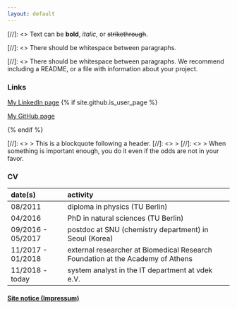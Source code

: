 ```yaml
---
layout: default
---
```


[//]: <> Text can be **bold**, _italic_, or ~~strikethrough~~.



[//]: <> There should be whitespace between paragraphs.

[//]: <> There should be whitespace between paragraphs. We recommend including a README, or a file with information about your project.

### Links

[My LinkedIn page](https://www.linkedin.com/in/thomasheinemann/)
{% if site.github.is_user_page %}
<p class="view"><a href="{{ site.github.owner_url }}">My GitHub page</a></p>
{% endif %}


[//]: <> > This is a blockquote following a header.
[//]: <> >
[//]: <> > When something is important enough, you do it even if the odds are not in your favor.


### CV

| date(s)        | activity          |
|:-------------|:------------------|
| 08/2011           | diploma in physics (TU Berlin) |
| 04/2016 | PhD in natural sciences (TU Berlin)  |
| 09/2016 - 05/2017           | postdoc at SNU (chemistry department) in Seoul (Korea)      |
| 11/2017 - 01/2018           | external researcher at Biomedical Research Foundation at the Academy of Athens  |
| 11/2018 - today           | system analyst in the IT department at vdek e.V. |




#### <a href="impressum.html">Site notice (Impressum)</a>
<!---

### Header 3

```js
// Javascript code with syntax highlighting.
var fun = function lang(l) {
  dateformat.i18n = require('./lang/' + l)
  return true;
}
```

```ruby
# Ruby code with syntax highlighting
GitHubPages::Dependencies.gems.each do |gem, version|
  s.add_dependency(gem, "= #{version}")
end
```

#### Header 4

*   This is an unordered list following a header.
*   This is an unordered list following a header.
*   This is an unordered list following a header.

##### Header 5

1.  This is an ordered list following a header.
2.  This is an ordered list following a header.
3.  This is an ordered list following a header.

###### Header 6

| head1        | head two          | three |
|:-------------|:------------------|:------|
| ok           | good swedish fish | nice  |
| out of stock | good and plenty   | nice  |
| ok           | good `oreos`      | hmm   |
| ok           | good `zoute` drop | yumm  |

### There's a horizontal rule below this.

* * *

### Here is an unordered list:

*   Item foo
*   Item bar
*   Item baz
*   Item zip

### And an ordered list:

1.  Item one
1.  Item two
1.  Item three
1.  Item four

### And a nested list:

- level 1 item
  - level 2 item
  - level 2 item
    - level 3 item
    - level 3 item
- level 1 item
  - level 2 item
  - level 2 item
  - level 2 item
- level 1 item
  - level 2 item
  - level 2 item
- level 1 item

### Small image

![Octocat](https://github.githubassets.com/images/icons/emoji/octocat.png)

### Large image

![Branching](https://guides.github.com/activities/hello-world/branching.png)


### Definition lists can be used with HTML syntax.

<dl>
<dt>Name</dt>
<dd>Godzilla</dd>
<dt>Born</dt>
<dd>1952</dd>
<dt>Birthplace</dt>
<dd>Japan</dd>
<dt>Color</dt>
<dd>Green</dd>
</dl>

```
Long, single-line code blocks should not wrap. They should horizontally scroll if they are too long. This line should be long enough to demonstrate this.
```

```
The final element.
```
-->